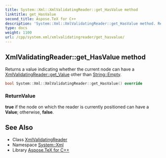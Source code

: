 ```yaml
---
title: System::Xml::XmlValidatingReader::get_HasValue method
linktitle: get_HasValue
second_title: Aspose.TeX for C++
description: 'System::Xml::XmlValidatingReader::get_HasValue method. Returns a value indicating whether the current node can have a XmlValidatingReader::get_Value other than String::Empty in C++.'
type: docs
weight: 1100
url: /cpp/system.xml/xmlvalidatingreader/get_hasvalue/
---
```

## XmlValidatingReader::get_HasValue method


Returns a value indicating whether the current node can have a [XmlValidatingReader::get_Value](../get_value/) other than [String::Empty](../../../system/string/empty/).

```cpp
bool System::Xml::XmlValidatingReader::get_HasValue() override
```


### ReturnValue

**true** if the node on which the reader is currently positioned can have a **Value**; otherwise, **false**.

## See Also

* Class [XmlValidatingReader](../)
* Namespace [System::Xml](../../)
* Library [Aspose.TeX for C++](../../../)
